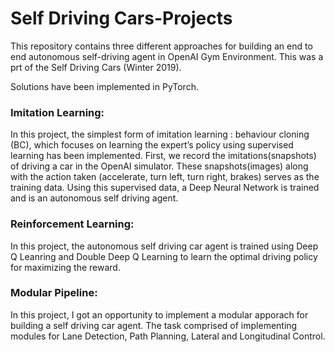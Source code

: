 # Self Driving Cars-Projects


This repository contains three different approaches for building an end to end autonomous self-driving agent in OpenAI Gym Environment. This was a prt of the Self Driving Cars (Winter 2019).

Solutions have been implemented in PyTorch.


### Imitation Learning: 
In this project, the simplest form of imitation learning : behaviour cloning (BC), which focuses on learning the expert’s
policy using supervised learning has been implemented. First, we record the imitations(snapshots) of driving a car in the OpenAI simulator. These snapshots(images) along with the action taken (accelerate, turn left, turn right, brakes) serves as the training data.
Using this supervised data, a Deep Neural Network is trained and is an autonomous self driving agent.


### Reinforcement Learning:

In this project, the autonomous self driving car agent is trained using Deep Q Leanring and Double Deep Q Learning to learn the optimal driving policy for maximizing the reward.  


### Modular Pipeline:

In this project, I got an opportunity to implement a modular apporach for building a self driving car agent. The task comprised of implementing modules for Lane Detection, Path Planning, Lateral and Longitudinal Control.






